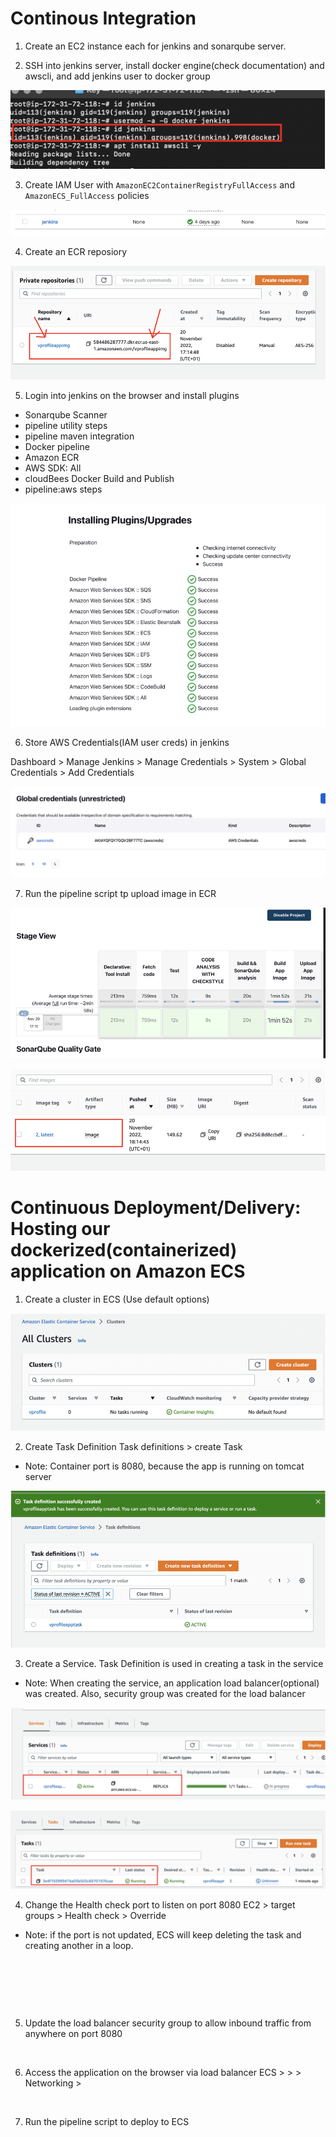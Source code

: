 # Continous Integration

1. Create an EC2 instance each for jenkins and sonarqube server.

2. SSH into jenkins server, install docker engine(check documentation) and awscli, and add jenkins user to docker group

![](./img/d1.png)

3. Create IAM User with `AmazonEC2ContainerRegistryFullAccess` and `AmazonECS_FullAccess` policies

![](./img/d2.png)

4. Create an ECR reposiory

![](./img/d3.png)

5. Login into jenkins on the browser and install plugins
* Sonarqube Scanner
* pipeline utility steps
* pipeline maven integration
* Docker pipeline
* Amazon ECR
* AWS SDK: All
* cloudBees Docker Build and Publish
* pipeline:aws steps

![](./img/d4.png)

6. Store AWS Credentials(IAM user creds) in jenkins

Dashboard > Manage Jenkins > Manage Credentials > System > Global Credentials > Add Credentials

![](./img/d5.png)

7. Run the pipeline script tp upload image in ECR

![](./img/d6.png)

![](./img/d7.png)

# Continuous Deployment/Delivery: Hosting our dockerized(containerized) application on Amazon ECS

1. Create a cluster in ECS (Use default options)

![](./img/d8.png)

2. Create Task Definition
Task definitions > create Task
  * Note: Container port is 8080, because the app is running on tomcat server

![](./img/d9.png)

3. Create a Service. Task Definition is used in creating a task in the service
  * Note: When creating the service, an application load balancer(optional) was created. Also, security group was created for the load balancer

![](./img/d10.png)

![](./img/d11.png)

4. Change the Health check port to listen on port 8080
EC2 > target groups > Health check > Override
  * Note: if the port is not updated, ECS will keep deleting the task and creating another in a loop.

![]()

![]()

![]()

5. Update the load balancer security group to allow inbound traffic from anywhere on port 8080

![]()

6. Access the application on the browser via load balancer
ECS > <your-cluster> > <your-service> > Networking > <ELB-DNS-name>

![]()

7. Run the pipeline script to deploy to ECS
![]()

![]()